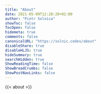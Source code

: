 ```yaml
---
title: "About"
date: 2021-05-09T12:28:20+02:00
author: "Piotr Solnica"
showToc: false
TocOpen: false
hidemeta: true
comments: false
canonicalURL: "https://solnic.codes/about"
disableShare: true
disableHLJS: true
hideSummary: true
searchHidden: true
ShowReadingTime: false
ShowBreadCrumbs: false
ShowPostNavLinks: false
---
```


{{< about >}}
